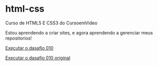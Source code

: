 # html-css
 Curso de HTML5 E CSS3 do CursoemVideo

 Estou aprendendo a criar sites, e agora aprendendo a gerenciar meus repositorios!

 <a href="https://gabrielferreirarangel.github.io/html-css/desafio/desafio010/index.html">Executar o dasafio 010

 <a href="https://gabrielferreirarangel.github.io/html-css/desafio/desafio010-original/index.html">Executar o dasafio 010 original
